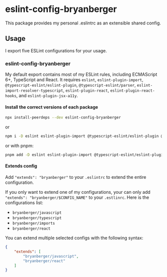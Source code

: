 # eslint-config-bryanberger

This package provides my personal .eslintrc as an extensible shared config.

## Usage

I export five ESLint configurations for your usage.

### eslint-config-bryanberger

My default export contains most of my ESLint rules, including ECMAScript 6+, TypeScript and React. It requires `eslint`, `eslint-plugin-import`, `@typescript-eslint/eslint-plugin`, `@typescript-eslint/parser`, `eslint-import-resolver-typescript`, `eslint-plugin-react`, `eslint-plugin-react-hooks`, and `eslint-plugin-jsx-a11y`.

#### Install the correct versions of each package

```sh
npx install-peerdeps --dev eslint-config-bryanberger
```

or

```sh
npm i -D eslint eslint-plugin-import @typescript-eslint/eslint-plugin @typescript-eslint/parser eslint-import-resolver-typescript eslint-plugin-react eslint-plugin-react-hooks eslint-plugin-jsx-a11y
```

or with pnpm:

```sh
pnpm add -D eslint eslint-plugin-import @typescript-eslint/eslint-plugin @typescript-eslint/parser eslint-import-resolver-typescript eslint-plugin-react eslint-plugin-react-hooks eslint-plugin-jsx-a11y
```

#### Extends config

Add `"extends": "bryanberger"` to your `.eslintrc` to extend the entire configuration.

If you only want to extend one of my configurations, your can only add `"extends": "bryanberger/$CONFIG_NAME"` to your `.estlinrc`. Here is the configurations list:

*   `bryanberger/javascript`
*   `bryanberger/typescript`
*   `bryanberger/imports`
*   `bryanberger/react`

You can extend multiple selected configs with the following syntax:

```json
{
	"extends": [
		"bryanberger/javascript",
		"bryanberger/react"
	]
}
```
